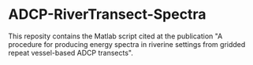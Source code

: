# ADCP-RiverTransect-Spectra
This reposity contains the Matlab script cited at the publication "A procedure for producing energy spectra in riverine settings  from gridded repeat vessel-based ADCP transects".
